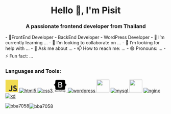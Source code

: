 
<h1 align="center">Hello 👋, I'm Pisit</h1>

<h3 align="center">A passionate frontend developer from Thailand</h3>
- 🔭FrontEnd Developer - BackEnd Developer - WordPress Developer
- 🌱 I’m currently learning ...
- 👯 I’m looking to collaborate on ...
- 🤔 I’m looking for help with ...
- 💬 Ask me about ...
- 📫 How to reach me: ...
- 😄 Pronouns: ...
- ⚡ Fun fact: ...

<h3 align="left">Languages and Tools:</h3>
  <p align="left"> 
<a href="https://developer.mozilla.org/en-US/docs/Web/JavaScript" target="_blank" rel="noreferrer">
  <img src="https://raw.githubusercontent.com/devicons/devicon/master/icons/javascript/javascript-original.svg" alt="javascript" width="40" height="40"/> 
</a>
<a href="https://www.w3.org/html/" target="_blank" rel="noreferrer"> 
  <img src="https://cdn.simpleicons.org/html5/#E34F26" alt="html5" width="40" height="40"/>
</a> 
<a href="https://www.w3schools.com/css/" target="_blank" rel="noreferrer"> 
  <img src="https://cdn.simpleicons.org/css3/#1572B6" alt="css3" width="40" height="40"/> 
</a>
<a href="https://getbootstrap.com" target="_blank" rel="noreferrer"> 
  <img src="https://raw.githubusercontent.com/devicons/devicon/master/icons/bootstrap/bootstrap-plain-wordmark.svg" alt="bootstrap" width="40" height="40"/>
</a>
<a href="https://wordpress.com/" target="_blank" rel="noreferrer"> 
  <img src="https://cdn.simpleicons.org/wordpress/#21759B" alt="wordpress" width="40" height="40"/> 
</a>
</a> 
<img height="40" width="40" src="https://cdn.simpleicons.org/php/#777BB4" />
<a href="https://www.mysql.com/" target="_blank" rel="noreferrer"> 
  <img src="https://cdn.simpleicons.org/mysql/#4479A1" alt="mysql" width="40" height="40"/> 
</a> 
<img height="40" width="40" src="https://cdn.simpleicons.org/ubuntu/#E95420" />
 <a href="https://www.nginx.com" target="_blank" rel="noreferrer">
   <img src="https://cdn.simpleicons.org/nginx/#009639" alt="nginx" width="40" height="40"/> 
 </a>
<a href="https://www.adobe.com/products/xd.html" target="_blank" rel="noreferrer">
  <img src="https://cdn.worldvectorlogo.com/logos/adobe-xd.svg" alt="xd" width="40" height="40"/> 
</a>
</p>

<p><img align="left" src="https://github-readme-stats-murex-five-89.vercel.app/api/top-langs/?username=bba7058&layout=compact" alt="bba7058" /></p>

<p><img align="center" src="https://github-readme-streak-stats.herokuapp.com/?user=bba7058&" alt="bba7058" /></p>



